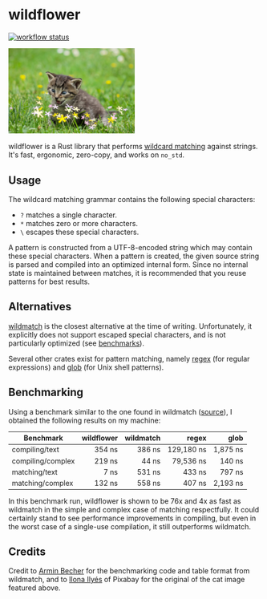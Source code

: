 # wildflower

[![workflow status](https://github.com/cassaundra/wildflower/actions/workflows/main.yml/badge.svg)](https://github.com/cassaundra/wildflower/actions)

<img src="wildflower_cat.jpg" alt="kitten trying to eat some some flowers that look suspicously like asterisks" width="50%" />

wildflower is a Rust library that performs [wildcard matching](https://en.wikipedia.org/wiki/Matching_wildcards) against strings.
It's fast, ergonomic, zero-copy, and works on `no_std`.

## Usage

The wildcard matching grammar contains the following special characters:

- `?` matches a single character.
- `*` matches zero or more characters.
- `\` escapes these special characters.

A pattern is constructed from a UTF-8-encoded string which may contain these special characters.
When a pattern is created, the given source string is parsed and compiled into an optimized internal form.
Since no internal state is maintained between matches, it is recommended that you reuse patterns for best results.

## Alternatives

[wildmatch](https://crates.io/crates/wildmatch) is the closest alternative at the time of writing.
Unfortunately, it explicitly does not support escaped special characters, and is not particularly optimized (see [benchmarks](#benchmarking)).

Several other crates exist for pattern matching, namely [regex](https://crates.io/crates/regex) (for regular expressions) and [glob](https://crates.io/crates/glob) (for Unix shell patterns).

## Benchmarking

Using a benchmark similar to the one found in wildmatch ([source](https://github.com/becheran/wildmatch/blob/master/benches/patterns.rs)), I obtained the following results on my machine:

| Benchmark         | wildflower | wildmatch |      regex |     glob |
|-------------------|-----------:|----------:|-----------:|---------:|
| compiling/text    |     354 ns |    386 ns | 129,180 ns | 1,875 ns |
| compiling/complex |     219 ns |     44 ns |  79,536 ns |   140 ns |
| matching/text     |       7 ns |    531 ns |     433 ns |   797 ns |
| matching/complex  |     132 ns |    558 ns |     407 ns | 2,193 ns |

In this benchmark run, wildflower is shown to be 76x and 4x as fast as wildmatch in the simple and complex case of matching respectfully.
It could certainly stand to see performance improvements in compiling, but even in the worst case of a single-use compilation, it still outperforms wildmatch.

## Credits

Credit to [Armin Becher](https://github.com/becheran) for the benchmarking code and table format from wildmatch, and to [Ilona Ilyés](https://pixabay.com/users/ilonaburschl-3558510/) of Pixabay for the original of the cat image featured above.
